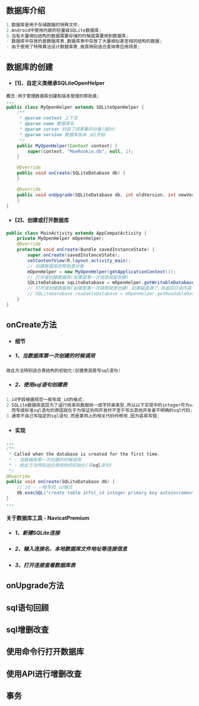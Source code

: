 ## 数据库介绍

```java
1.数据库是用于存储数据的特殊文件;
2.Android中使用内嵌的轻量级SQLite数据库;
3.当有大量相似结构的数据需要存储的时候就需要用到数据库;
- 数据库中存放的是数据库表,数据库表中存放了大量相似甚至相同结构的数据;
- 由于使用了特殊算法设计数据库表,故其特别适合查询等应用场景;
```

## 数据库的创建

* #### \[1\]、自定义类继承SQLiteOpenHelper

```java
概念:用于管理数据库创建和版本管理的帮助类;
...
public class MyOpenHelper extends SQLiteOpenHelper {
    /**
     * @param context 上下文
     * @param name 数据库名
     * @param cursor 封装了结果集的对象(指针)
     * @param version 数据库版本 从1开始
     */
    public MyOpenHelper(Context context) {
        super(context, "MoeRookie.db", null, 1);
    }

    @Override
    public void onCreate(SQLiteDatabase db) {
    }

    @Override
    public void onUpgrade(SQLiteDatabase db, int oldVersion, int newVersion) {
    }
}
```

* #### \[2\]、创建或打开数据库

```java
public class MainActivity extends AppCompatActivity {
    private MyOpenHelper mOpenHelper;
    @Override
    protected void onCreate(Bundle savedInstanceState) {
        super.onCreate(savedInstanceState);
        setContentView(R.layout.activity_main);
        // 创建数据库的帮助类对象
        mOpenHelper = new MyOpenHelper(getApplicationContext());
        // 打开或创建数据库(如果是第一次调用就是创建)
        SQLiteDatabase sqLiteDatabase = mOpenHelper.getWritableDatabase();
        // 打开或创建数据库(如果是第一次调用就是创建).如果磁盘满了,则返回只读内容
        // SQLiteDatabase readableDatabase = mOpenHelper.getReadableDatabase();
    }
}
```

## onCreate方法

* #### 细节
* ##### 1、当数据库第一次创建的时候调用

```java
故此方法特别适合表结构的初始化(创建表就是写sql语句)
```

* ##### 2、使用sql语句创建表

```java
1.id字段根据规范一般写成_id的格式;
2.SQLite数据库底层为了运行效率将数据统一成字符串类型,所以以下实现中的integer可为varchar、name的长度实际上也不受限制,
  而写成标准sql语句的原因就在于为保证协同开发时不至于写出其他开发者不明确的sql代码;
3.通常不自己写指定的sql语句,而是拿网上的相关代码作修改,因为容易写错;
```

* #### 实现

```java
...
/**
 * Called when the database is created for the first time.
 * - 当数据库第一次创建的时候调用
 * - 故此方法特别适合表结构的初始化(写sql语句)
 */
@Override
public void onCreate(SQLiteDatabase db) {
    // id - 一般写成_id格式
    db.execSQL("create table info(_id integer primary key autoincrement,name varchar(20))");
}
...
```

#### 关于数据库工具 - NavicatPremium

* ##### 1、新建SQLite连接
* ##### 2、输入连接名、本地数据库文件地址等连接信息
* ##### 3、打开连接查看数据库表

## onUpgrade方法



## sql语句回顾

## sql增删改查

## 使用命令行打开数据库

## 使用API进行增删改查

## 事务



